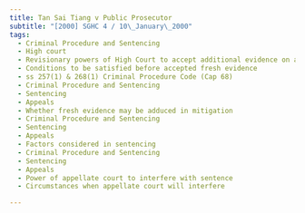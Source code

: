 ```yaml
---
title: Tan Sai Tiang v Public Prosecutor
subtitle: "[2000] SGHC 4 / 10\_January\_2000"
tags:
  - Criminal Procedure and Sentencing
  - High court
  - Revisionary powers of High Court to accept additional evidence on appeal
  - Conditions to be satisfied before accepted fresh evidence
  - ss 257(1) & 268(1) Criminal Procedure Code (Cap 68)
  - Criminal Procedure and Sentencing
  - Sentencing
  - Appeals
  - Whether fresh evidence may be adduced in mitigation
  - Criminal Procedure and Sentencing
  - Sentencing
  - Appeals
  - Factors considered in sentencing
  - Criminal Procedure and Sentencing
  - Sentencing
  - Appeals
  - Power of appellate court to interfere with sentence
  - Circumstances when appellate court will interfere

---
```


